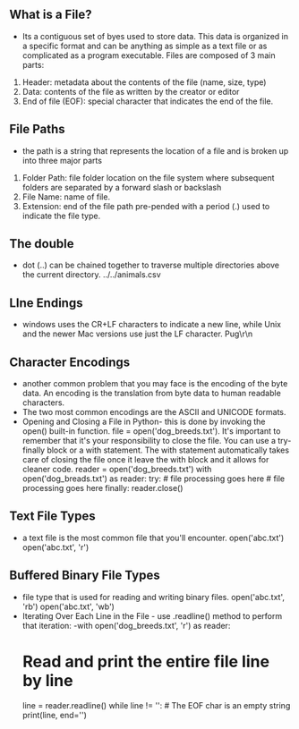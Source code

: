 ## What is a File? 
- Its a contiguous set of byes used to store data. This data is organized in a specific format and can be anything as simple as a text file or as complicated as a program executable.
Files are composed of 3 main parts: 
1. Header: metadata about the contents of the file (name, size, type)
2. Data: contents of the file as written by the creator or editor
3. End of file (EOF): special character that indicates the end of the file.
## File Paths 
- the path is a string that represents the location of a file and is broken up into three major parts
1. Folder Path: file folder location on the file system where subsequent folders are separated by a forward slash or backslash
2. File Name: name of file.
3. Extension: end of the file path pre-pended with a period (.) used to indicate the file type.
## The double
- dot (..) can be chained together to traverse multiple directories above the current directory. ../../animals.csv
## LIne Endings
- windows uses the CR+LF characters to indicate a new line, while Unix and the newer Mac versions use just the LF character. Pug\r\n
## Character Encodings
- another common problem that you may face is the encoding of the byte data. An encoding is the translation from byte data to human readable characters. 
- The two most common encodings are the ASCII and UNICODE formats. 
- Opening and Closing a File in Python- this is done by invoking the open() built-in function. file = open('dog_breeds.txt'). It's important to remember that it's your responsibility to close the file. You can use a try-finally block or a with statement. The with statement automatically takes care of closing the file once it leave the with block and it allows for cleaner code. 
reader = open('dog_breeds.txt')        with open('dog_breads.txt') as reader:
    try:                        # file processing goes here
      # file processing goes here
    finally: 
      reader.close()
## Text File Types 
- a text file is the most common file that you'll encounter. open('abc.txt') open('abc.txt', 'r')
## Buffered Binary File Types 
- file type that is used for reading and writing binary files. open('abc.txt', 'rb') open('abc.txt', 'wb')
- Iterating Over Each Line in the File - use .readline() method to perform that iteration: 
-with open('dog_breeds.txt', 'r') as reader:
     # Read and print the entire file line by line
     line = reader.readline()
     while line != '':  # The EOF char is an empty string
         print(line, end='')